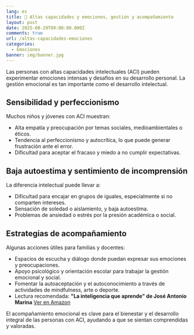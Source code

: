 ```yaml
---
lang: es
title: 💬 Altas capacidades y emociones, gestión y acompañamiento
layout: post
date: 2025-08-29T09:00:00.000Z
comments: true
url: /altas-capacidades-emociones
categories:
  - Emociones
banner: img/banner.jpg
---
```


Las personas con altas capacidades intelectuales (ACI) pueden experimentar emociones intensas y desafíos en su desarrollo personal. La gestión emocional es tan importante como el desarrollo intelectual.

## Sensibilidad y perfeccionismo

Muchos niños y jóvenes con ACI muestran:

- Alta empatía y preocupación por temas sociales, medioambientales o éticos.
- Tendencia al perfeccionismo y autocrítica, lo que puede generar frustración ante el error.
- Dificultad para aceptar el fracaso y miedo a no cumplir expectativas.

## Baja autoestima y sentimiento de incomprensión

La diferencia intelectual puede llevar a:

- Dificultad para encajar en grupos de iguales, especialmente si no comparten intereses.
- Sensación de soledad o aislamiento, y baja autoestima.
- Problemas de ansiedad o estrés por la presión académica o social.

## Estrategias de acompañamiento

Algunas acciones útiles para familias y docentes:

- Espacios de escucha y diálogo donde puedan expresar sus emociones y preocupaciones.
- Apoyo psicológico y orientación escolar para trabajar la gestión emocional y social.
- Fomentar la autoaceptación y el autoconocimiento a través de actividades de mindfulness, arte o deporte.
- Lectura recomendada: **"La inteligencia que aprende" de José Antonio Marina** [Ver en Amazon](https://www.amazon.es/dp/8490663532?tag=croac-21)

El acompañamiento emocional es clave para el bienestar y el desarrollo integral de las personas con ACI, ayudando a que se sientan comprendidas y valoradas.
